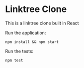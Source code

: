 # Linktree Clone

This is a linktree clone built in React

Run the application:

```
npm install && npm start
```

Run the tests:
```
npm test
```